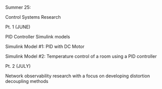 Summer 25:

Control Systems Research

Pt. 1 (JUNE)

PID Controller Simulink models

Simulink Model #1: 
PID with DC Motor

Simulink Model #2:
Temperature control of a room using a PID controller

Pt. 2 (JULY)

Network observability research with a focus on developing distortion decoupling methods 
